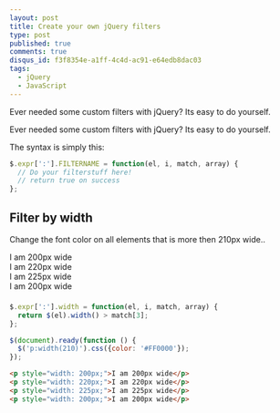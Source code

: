 ```yaml
---
layout: post
title: Create your own jQuery filters
type: post
published: true
comments: true
disqus_id: f3f8354e-a1ff-4c4d-ac91-e64edb8dac03
tags:
  - jQuery
  - JavaScript
---
```


Ever needed some custom filters with jQuery? Its easy to do yourself.

<!--more-->

Ever needed some custom filters with jQuery? Its easy to do yourself.

The syntax is simply this:

```javascript
$.expr[':'].FILTERNAME = function(el, i, match, array) {
  // Do your filterstuff here!
  // return true on success
};
```

## Filter by width

Change the font color on all elements that is more then 210px wide..

<div id="filter_1">
  <p style="width: 200px;">I am 200px wide</p>
  <p style="width: 220px;">I am 220px wide</p>
  <p style="width: 225px;">I am 225px wide</p>
  <p style="width: 200px;">I am 200px wide</p>
</div>

```javascript
$.expr[':'].width = function(el, i, match, array) {
  return $(el).width() > match[3];
};

$(document).ready(function () {
  $('p:width(210)').css({color: '#FF0000'});
});
```

 ```html
<p style="width: 200px;">I am 200px wide</p>
<p style="width: 220px;">I am 220px wide</p>
<p style="width: 225px;">I am 225px wide</p>
<p style="width: 200px;">I am 200px wide</p>
```

<style type="text/css">
#filter_1 {
  margin: 0 0 1.5em 0;
}
#filter_1:last-child {
  margin-bottom: 0;
}
#filter_1 p {
  margin: 0;
}
</style>
